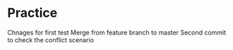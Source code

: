 # Practice

Chnages for first test Merge from feature branch to master
Second commit to check the conflict scenario